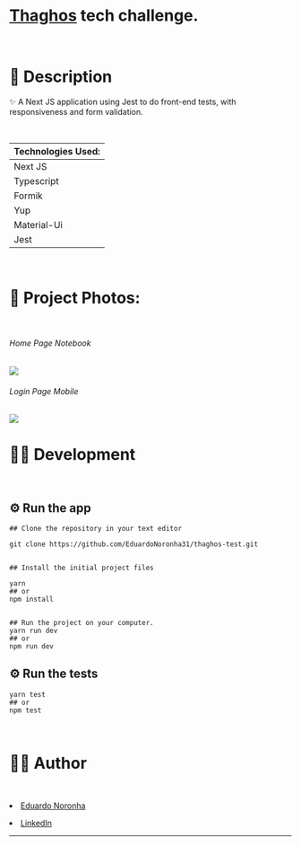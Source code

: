 # <a href="https://github.com/lucasmonstro/frontend-tech-challenge">Thaghos</a> tech challenge.

  <br>

# 📃 Description
✨ A Next JS application using Jest to do front-end tests, with responsiveness and form validation.

 <table>
   <thead><th>Technologies Used:</th></thead>

   <br>

   <tbody>
     <tr>
       <td>Next JS</td>
     </tr>
     <tr>
       <td>Typescript</td>
     </tr>
     <tr>
       <td>Formik</td>
     </tr>
     <tr>
       <td>Yup</td>
     </tr>
      <tr>
       <td>Material-Ui</td>
     </tr>
     <tr>
       <td>Jest</td>
     </tr>
   </tbody>
  </table>

  <br>

  # 📱 Project Photos:

  <br>

  <h6>Home Page Notebook</h6>
  <img src="https://i.imgur.com/NlBxlPF.png" />

  <br>

   <h6>Login Page Mobile</h6>
  <img src="https://i.imgur.com/10SiKf0.png"/>

  <br>

  # 👨‍💻 Development

  <br>

  ## ⚙️ Run the app

  ```
  ## Clone the repository in your text editor

  git clone https://github.com/EduardoNoronha31/thaghos-test.git


  ## Install the initial project files

  yarn
  ## or
  npm install


  ## Run the project on your computer.
  yarn run dev
  ## or
  npm run dev
  ```

  ## ⚙️ Run the tests

  ```
  yarn test
  ## or
  npm test
  ```

  <br>

  # 🧑‍💼 Author

  <br>

  <a href="https://github.com/EduardoNoronha31"><li>Eduardo Noronha</li></a>

  <a href="https://www.linkedin.com/in/eduardo-noronha-093735219/"><li>LinkedIn</li></a>

  <hr>

